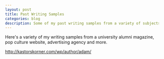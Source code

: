 ```yaml
---
layout: post
title: Past Writing Samples
categories: blog
description: Some of my past writing samples from a variety of subjects.
---
```

Here's a variety of my writing samples from a university alumni magazine, pop culture website, advertising agency and more.

<http://kastorskorner.com/wp/author/adam/>
